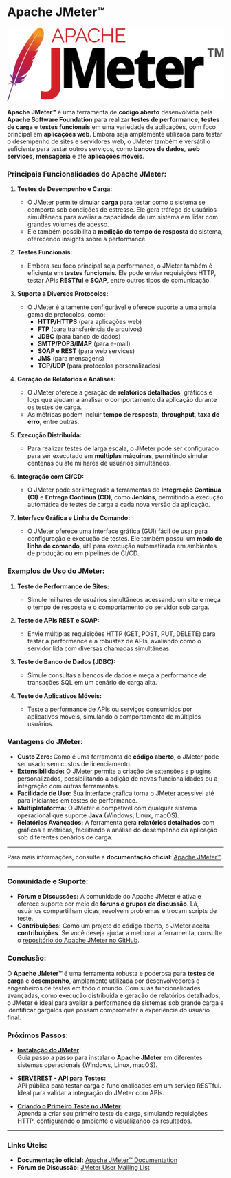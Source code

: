 # **Apache JMeter™**

<div align="center">
  <img src="./images/logo.svg" alt="Apache JMeter logo">
</div>

**Apache JMeter™** é uma ferramenta de **código aberto** desenvolvida pela **Apache Software Foundation** para realizar **testes de performance**, **testes de carga** e **testes funcionais** em uma variedade de aplicações, com foco principal em **aplicações web**. Embora seja amplamente utilizada para testar o desempenho de sites e servidores web, o JMeter também é versátil o suficiente para testar outros serviços, como **bancos de dados**, **web services**, **mensageria** e até **aplicações móveis**.

### **Principais Funcionalidades do Apache JMeter:**

1. **Testes de Desempenho e Carga:**
   - O JMeter permite simular **carga** para testar como o sistema se comporta sob condições de estresse. Ele gera tráfego de usuários simultâneos para avaliar a capacidade de um sistema em lidar com grandes volumes de acesso.
   - Ele também possibilita a **medição do tempo de resposta** do sistema, oferecendo insights sobre a performance.

2. **Testes Funcionais:**
   - Embora seu foco principal seja performance, o JMeter também é eficiente em **testes funcionais**. Ele pode enviar requisições HTTP, testar APIs **RESTful** e **SOAP**, entre outros tipos de comunicação.

3. **Suporte a Diversos Protocolos:**
   - O JMeter é altamente configurável e oferece suporte a uma ampla gama de protocolos, como:
     - **HTTP/HTTPS** (para aplicações web)
     - **FTP** (para transferência de arquivos)
     - **JDBC** (para banco de dados)
     - **SMTP/POP3/IMAP** (para e-mail)
     - **SOAP e REST** (para web services)
     - **JMS** (para mensagens)
     - **TCP/UDP** (para protocolos personalizados)

4. **Geração de Relatórios e Análises:**
   - O JMeter oferece a geração de **relatórios detalhados**, gráficos e logs que ajudam a analisar o comportamento da aplicação durante os testes de carga.
   - As métricas podem incluir **tempo de resposta**, **throughput**, **taxa de erro**, entre outras.

5. **Execução Distribuída:**
   - Para realizar testes de larga escala, o JMeter pode ser configurado para ser executado em **múltiplas máquinas**, permitindo simular centenas ou até milhares de usuários simultâneos.

6. **Integração com CI/CD:**
   - O JMeter pode ser integrado a ferramentas de **Integração Contínua (CI)** e **Entrega Contínua (CD)**, como **Jenkins**, permitindo a execução automática de testes de carga a cada nova versão da aplicação.

7. **Interface Gráfica e Linha de Comando:**
   - O JMeter oferece uma interface gráfica (GUI) fácil de usar para configuração e execução de testes. Ele também possui um **modo de linha de comando**, útil para execução automatizada em ambientes de produção ou em pipelines de CI/CD.

### **Exemplos de Uso do JMeter:**

1. **Teste de Performance de Sites:**
   - Simule milhares de usuários simultâneos acessando um site e meça o tempo de resposta e o comportamento do servidor sob carga.

2. **Teste de APIs REST e SOAP:**
   - Envie múltiplas requisições HTTP (GET, POST, PUT, DELETE) para testar a performance e a robustez de APIs, avaliando como o servidor lida com diversas chamadas simultâneas.

3. **Teste de Banco de Dados (JDBC):**
   - Simule consultas a bancos de dados e meça a performance de transações SQL em um cenário de carga alta.

4. **Teste de Aplicativos Móveis:**
   - Teste a performance de APIs ou serviços consumidos por aplicativos móveis, simulando o comportamento de múltiplos usuários.

### **Vantagens do JMeter:**

- **Custo Zero:** Como é uma ferramenta de **código aberto**, o JMeter pode ser usado sem custos de licenciamento.
- **Extensibilidade:** O JMeter permite a criação de extensões e plugins personalizados, possibilitando a adição de novas funcionalidades ou a integração com outras ferramentas.
- **Facilidade de Uso:** Sua interface gráfica torna o JMeter acessível até para iniciantes em testes de performance.
- **Multiplataforma:** O JMeter é compatível com qualquer sistema operacional que suporte **Java** (Windows, Linux, macOS).
- **Relatórios Avançados:** A ferramenta gera **relatórios detalhados** com gráficos e métricas, facilitando a análise do desempenho da aplicação sob diferentes cenários de carga.

---

Para mais informações, consulte a **documentação oficial**: [Apache JMeter™](https://jmeter.apache.org/).

---

### **Comunidade e Suporte:**

- **Fórum e Discussões:** A comunidade do Apache JMeter é ativa e oferece suporte por meio de **fóruns e grupos de discussão**. Lá, usuários compartilham dicas, resolvem problemas e trocam scripts de teste.
- **Contribuições:** Como um projeto de código aberto, o JMeter aceita **contribuições**. Se você deseja ajudar a melhorar a ferramenta, consulte o [repositório do Apache JMeter no GitHub](https://github.com/apache/jmeter).

### **Conclusão:**

O **Apache JMeter™** é uma ferramenta robusta e poderosa para **testes de carga** e **desempenho**, amplamente utilizada por desenvolvedores e engenheiros de testes em todo o mundo. Com suas funcionalidades avançadas, como execução distribuída e geração de relatórios detalhados, o JMeter é ideal para avaliar a performance de sistemas sob grande carga e identificar gargalos que possam comprometer a experiência do usuário final.

### **Próximos Passos:**

- **[Instalação do JMeter](.docs/install.md):**  
  Guia passo a passo para instalar o **Apache JMeter** em diferentes sistemas operacionais (Windows, Linux, macOS).

- **[SERVEREST - API para Testes](https://serverest.dev/):**  
  API pública para testar carga e funcionalidades em um serviço RESTful. Ideal para validar a integração do JMeter com APIs.

- **[Criando o Primeiro Teste no JMeter](.docs/first-test.md):**  
  Aprenda a criar seu primeiro teste de carga, simulando requisições HTTP, configurando o ambiente e visualizando os resultados.

---

### **Links Úteis:**
- **Documentação oficial:** [Apache JMeter™ Documentation](https://jmeter.apache.org/)
- **Fórum de Discussão:** [JMeter User Mailing List](https://jmeter.apache.org/mail2.html)

